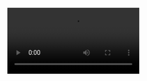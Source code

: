 ![demo video](https://github.com/ryanguilherme/cpp_projects/blob/7d08b33ddd14bc943f5a349278634124b8c389bd/market_manager/media/market_manager_demo.mp4)
